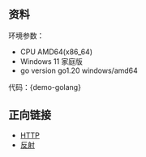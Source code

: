 ## 资料

环境参数：

- CPU AMD64(x86_64)
- Windows 11 家庭版
- go version go1.20 windows/amd64

代码：{demo-golang}

## 正向链接

- [HTTP](/计算机/编程语言/Golang/HTTP)
- [反射](/计算机/编程语言/Golang/反射)
